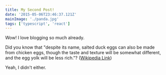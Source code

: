 ```yaml
---
title: My Second Post!
date: '2015-05-06T23:46:37.121Z'
mainImage: './panda.jpg'
tags: ['typescript', 'react']
---
```


Wow! I love blogging so much already.

Did you know that "despite its name, salted duck eggs can also be made from
chicken eggs, though the taste and texture will be somewhat different, and the
egg yolk will be less rich."?
([Wikipedia Link](http://en.wikipedia.org/wiki/Salted_duck_egg))

Yeah, I didn't either.
